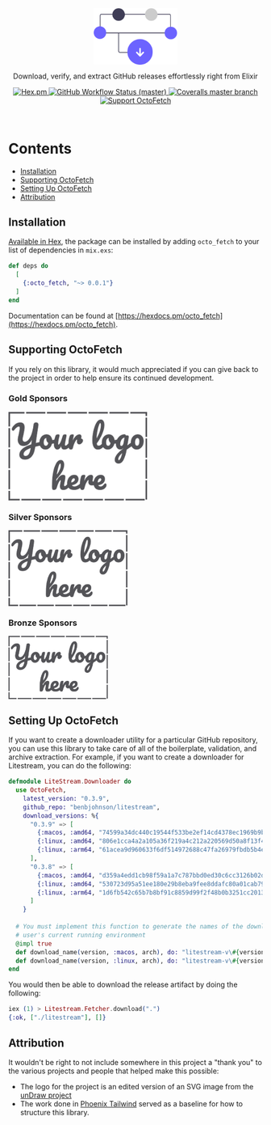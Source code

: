 <!--START-->
<p align="center">
  <img align="center" width="33%" src="guides/images/logo.svg" alt="OctoFetch Logo">
</p>

<p align="center">
  Download, verify, and extract GitHub releases effortlessly right from Elixir
</p>

<p align="center">
  <a href="https://hex.pm/packages/octo_fetch">
    <img alt="Hex.pm" src="https://img.shields.io/hexpm/v/octo_fetch?style=for-the-badge">
  </a>

  <a href="https://github.com/akoutmos/octo_fetch/actions">
    <img alt="GitHub Workflow Status (master)"
    src="https://img.shields.io/github/workflow/status/akoutmos/octo_fetch/OctoFetch%20CI/master?label=Build%20Status&style=for-the-badge">
  </a>

  <a href="https://coveralls.io/github/akoutmos/octo_fetch?branch=master">
    <img alt="Coveralls master branch" src="https://img.shields.io/coveralls/github/akoutmos/octo_fetch/master?style=for-the-badge">
  </a>

  <a href="https://github.com/sponsors/akoutmos">
    <img alt="Support OctoFetch" src="https://img.shields.io/badge/Support%20the%20project-%E2%9D%A4-lightblue?style=for-the-badge">
  </a>
</p>

<br>
<!--END-->

# Contents

- [Installation](#installation)
- [Supporting OctoFetch](#supporting-octofetch)
- [Setting Up OctoFetch](#setting-up-octofetch)
- [Attribution](#attribution)

## Installation

[Available in Hex](https://hex.pm/packages/octo_fetch), the package can be installed by adding
`octo_fetch` to your list of dependencies in `mix.exs`:

```elixir
def deps do
  [
    {:octo_fetch, "~> 0.0.1"}
  ]
end
```

Documentation can be found at [https://hexdocs.pm/octo_fetch](https://hexdocs.pm/octo_fetch).

## Supporting OctoFetch

If you rely on this library, it would much appreciated if you can give back to the project in order to help
ensure its continued development.

### Gold Sponsors

<a href="https://github.com/sponsors/akoutmos/sponsorships?sponsor=akoutmos&tier_id=58083">
  <img align="center" height="175" src="guides/images/your_logo_here.png" alt="Support the project">
</a>

### Silver Sponsors

<a href="https://github.com/sponsors/akoutmos/sponsorships?sponsor=akoutmos&tier_id=58082">
  <img align="center" height="150" src="guides/images/your_logo_here.png" alt="Support the project">
</a>

### Bronze Sponsors

<a href="https://github.com/sponsors/akoutmos/sponsorships?sponsor=akoutmos&tier_id=17615">
  <img align="center" height="125" src="guides/images/your_logo_here.png" alt="Support the project">
</a>

## Setting Up OctoFetch

If you want to create a downloader utility for a particular GitHub repository, you can use this library
to take care of all of the boilerplate, validation, and archive extraction. For example, if you want to create
a downloader for Litestream, you can do the following:

```elixir
defmodule LiteStream.Downloader do
  use OctoFetch,
    latest_version: "0.3.9",
    github_repo: "benbjohnson/litestream",
    download_versions: %{
      "0.3.9" => [
        {:macos, :amd64, "74599a34dc440c19544f533be2ef14cd4378ec1969b9b4fcfd24158946541869"},
        {:linux, :amd64, "806e1cca4a2a105a36f219a4c212a220569d50a8f13f45f38ebe49e6699ab99f"},
        {:linux, :arm64, "61acea9d960633f6df514972688c47fa26979fbdb5b4e81ebc42f4904394c5c5"}
      ],
      "0.3.8" => [
        {:macos, :amd64, "d359a4edd1cb98f59a1a7c787bbd0ed30c6cc3126b02deb05a0ca501ff94a46a"},
        {:linux, :amd64, "530723d95a51ee180e29b8eba9fee8ddafc80a01cab7965290fb6d6fc31381b3"},
        {:linux, :arm64, "1d6fb542c65b7b8bf91c8859d99f2f48b0b3251cc201341281f8f2c686dd81e2"}
      ]
    }

  # You must implement this function to generate the names of the downloads based on the
  # user's current running environment
  @impl true
  def download_name(version, :macos, arch), do: "litestream-v\#{version}-darwin-\#{arch}.zip"
  def download_name(version, :linux, arch), do: "litestream-v\#{version}-linux-\#{arch}.tar.gz"
end
```

You would then be able to download the release artifact by doing the following:

```elixir
iex (1) > Litestream.Fetcher.download(".")
{:ok, ["./litestream"], []}
```

## Attribution

It wouldn't be right to not include somewhere in this project a "thank you" to the various projects and people that
helped make this possible:

- The logo for the project is an edited version of an SVG image from the [unDraw project](https://undraw.co/)
- The work done in [Phoenix Tailwind](https://github.com/phoenixframework/tailwind) served as a baseline for how to
  structure this library.
